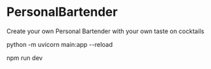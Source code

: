 # PersonalBartender
Create your own Personal Bartender with your own taste on cocktails

python -m uvicorn main:app --reload

npm run dev